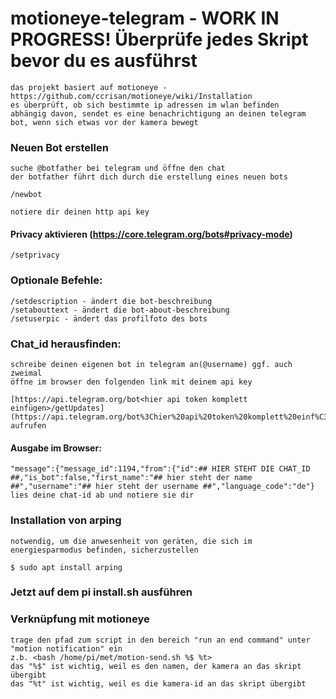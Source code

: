# motioneye-telegram - WORK IN PROGRESS! Überprüfe jedes Skript bevor du es ausführst

	das projekt basiert auf motioneye - https://github.com/ccrisan/motioneye/wiki/Installation
	es überprüft, ob sich bestimmte ip adressen im wlan befinden
	abhängig davon, sendet es eine benachrichtigung an deinen telegram bot, wenn sich etwas vor der kamera bewegt

### Neuen Bot erstellen

	suche @botfather bei telegram und öffne den chat
	der botfather führt dich durch die erstellung eines neuen bots
	
	/newbot

	notiere dir deinen http api key

#### Privacy aktivieren (https://core.telegram.org/bots#privacy-mode)
    
	/setprivacy

### Optionale Befehle:
    
	/setdescription - ändert die bot-beschreibung
	/setabouttext - ändert die bot-about-beschreibung
	/setuserpic - ändert das profilfoto des bots

### Chat_id herausfinden:
	
	schreibe deinen eigenen bot in telegram an(@username) ggf. auch zweimal
	öffne im browser den folgenden link mit deinem api key

	[https://api.telegram.org/bot<hier api token komplett einfügen>/getUpdates](https://api.telegram.org/bot%3Chier%20api%20token%20komplett%20einf%C3%BCgen%3E/getUpdates) aufrufen

#### Ausgabe im Browser:
	
	"message":{"message_id":1194,"from":{"id":## HIER STEHT DIE CHAT_ID ##,"is_bot":false,"first_name":"## hier steht der name ##","username":"## hier steht der username ##","language_code":"de"}
	lies deine chat-id ab und notiere sie dir
	
### Installation von arping

	notwendig, um die anwesenheit von geräten, die sich im energiesparmodus befinden, sicherzustellen
	
	$ sudo apt install arping


### Jetzt auf dem pi install.sh ausführen

### Verknüpfung mit motioneye

	trage den pfad zum script in den bereich "run an end command" unter "motion notification" ein
	z.b. <bash /home/pi/met/motion-send.sh %$ %t>
	das "%$" ist wichtig, weil es den namen, der kamera an das skript übergibt
	das "%t" ist wichtig, weil es die kamera-id an das skript übergibt
	
